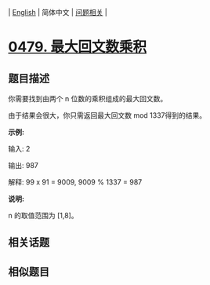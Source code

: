 
| [English](README_EN.md) | 简体中文 | [问题相关](QUESTION.md) |
# [0479. 最大回文数乘积](https://leetcode-cn.com/problems/largest-palindrome-product/)
## 题目描述
<p>你需要找到由两个 n 位数的乘积组成的最大回文数。</p>

<p>由于结果会很大，你只需返回最大回文数 mod 1337得到的结果。</p>

<p><strong>示例:</strong></p>

<p>输入: 2</p>

<p>输出: 987</p>

<p>解释: 99 x 91 = 9009, 9009 % 1337 = 987</p>

<p><strong>说明:</strong></p>

<p>n 的取值范围为&nbsp;[1,8]。</p>

## 相关话题

## 相似题目

